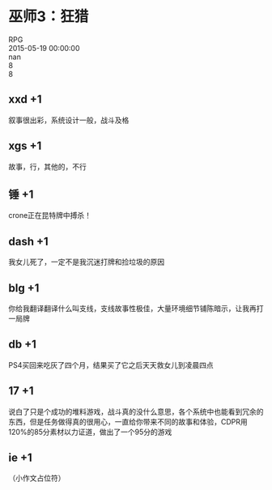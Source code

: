 



# 巫师3：狂猎
  
RPG  
2015-05-19 00:00:00  
nan  
8  
8
## xxd +1


叙事很出彩，系统设计一般，战斗及格
## xgs +1


故事，行，其他的，不行
## 锤 +1


crone正在昆特牌中搏杀！
## dash +1


我女儿死了，一定不是我沉迷打牌和捡垃圾的原因
## blg +1


你给我翻译翻译什么叫支线，支线故事性极佳，大量环境细节铺陈暗示，让我再打一局牌
##  db +1 


 PS4买回来吃灰了四个月，结果买了它之后天天救女儿到凌晨四点 
## 17 +1


说白了只是个成功的堆料游戏，战斗真的没什么意思，各个系统中也能看到冗余的东西，但是任务做得真的很用心，一直给你带来不同的故事和体验，CDPR用120%的85分素材以力证道，做出了一个95分的游戏
## ie +1


（小作文占位符）